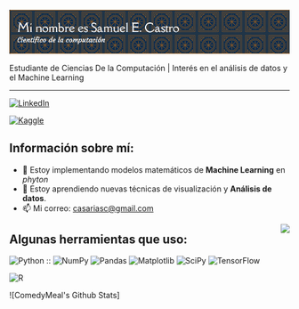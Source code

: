 ![Banner presentación](BannerECastro.png)

Estudiante de Ciencias De la Computación | Interés en el análisis de datos y el Machine Learning 
***
[![LinkedIn](https://img.shields.io/badge/linkedin-%230077B5.svg?style=for-the-badge&logo=linkedin&logoColor=white)](www.linkedin.com/in/comedymeal)

[![Kaggle](https://img.shields.io/badge/Kaggle-035a7d?style=for-the-badge&logo=kaggle&logoColor=white)](https://www.kaggle.com/comedymeal)

## Información sobre mí:

- 🔭 Estoy implementando modelos matemáticos de **Machine Learning** en *phyton*
- 🌱 Estoy aprendiendo nuevas técnicas de visualización y **Análisis de datos**.
- 📫 Mi correo: casariasc@gmail.com

<img align="right" src = https://tenor.com/es-AR/view/hotel-mario-all-toasters-toast-toast-gif-24380545>

## Algunas herramientas que uso:

![Python](https://img.shields.io/badge/python-3670A0?style=for-the-badge&logo=python&logoColor=ffdd54) :: ![NumPy](https://img.shields.io/badge/numpy-%23013243.svg?style=for-the-badge&logo=numpy&logoColor=white) ![Pandas](https://img.shields.io/badge/pandas-%23150458.svg?style=for-the-badge&logo=pandas&logoColor=white) ![Matplotlib](https://img.shields.io/badge/Matplotlib-%23ffffff.svg?style=for-the-badge&logo=Matplotlib&logoColor=black) ![SciPy](https://img.shields.io/badge/SciPy-%230C55A5.svg?style=for-the-badge&logo=scipy&logoColor=%white) ![TensorFlow](https://img.shields.io/badge/TensorFlow-%23FF6F00.svg?style=for-the-badge&logo=TensorFlow&logoColor=white)

![R](https://img.shields.io/badge/r-%23276DC3.svg?style=for-the-badge&logo=r&logoColor=white)

![ComedyMeal's Github Stats]